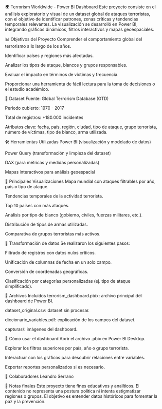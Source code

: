 🌍 Terrorism Worldwide - Power BI Dashboard
Este proyecto consiste en el análisis exploratorio y visual de un dataset global de ataques terroristas, con el objetivo de identificar patrones, zonas críticas y tendencias temporales relevantes. La visualización se desarrolló en Power BI, integrando gráficos dinámicos, filtros interactivos y mapas geoespaciales.

📊 Objetivos del Proyecto
Comprender el comportamiento global del terrorismo a lo largo de los años.

Identificar países y regiones más afectadas.

Analizar los tipos de ataque, blancos y grupos responsables.

Evaluar el impacto en términos de víctimas y frecuencia.

Proporcionar una herramienta de fácil lectura para la toma de decisiones o el estudio académico.

🧩 Dataset
Fuente: Global Terrorism Database (GTD)

Período cubierto: 1970 - 2017

Total de registros: +180.000 incidentes

Atributos clave: fecha, país, región, ciudad, tipo de ataque, grupo terrorista, número de víctimas, tipo de blanco, arma utilizada.

🛠️ Herramientas Utilizadas
Power BI (visualización y modelado de datos)

Power Query (transformación y limpieza del dataset)

DAX (para métricas y medidas personalizadas)

Mapas interactivos para análisis geoespacial

📌 Principales Visualizaciones
Mapa mundial con ataques filtrables por año, país o tipo de ataque.

Tendencias temporales de la actividad terrorista.

Top 10 países con más ataques.

Análisis por tipo de blanco (gobierno, civiles, fuerzas militares, etc.).

Distribución de tipos de armas utilizadas.

Comparativa de grupos terroristas más activos.

🧼 Transformación de datos
Se realizaron los siguientes pasos:

Filtrado de registros con datos nulos críticos.

Unificación de columnas de fecha en un solo campo.

Conversión de coordenadas geográficas.

Clasificación por categorías personalizadas (ej. tipo de ataque simplificado).

📁 Archivos Incluidos
terrorism_dashboard.pbix: archivo principal del dashboard de Power BI.

dataset_original.csv: dataset sin procesar.

diccionario_variables.pdf: explicación de los campos del dataset.

capturas/: imágenes del dashboard.

🚀 Cómo usar el dashboard
Abrir el archivo .pbix en Power BI Desktop.

Explorar los filtros superiores por país, año o grupo terrorista.

Interactuar con los gráficos para descubrir relaciones entre variables.

Exportar reportes personalizados si es necesario.

🤝 Colaboradores
Leandro Serrano


📌 Notas finales
Este proyecto tiene fines educativos y analíticos. El contenido no representa una postura política ni intenta estigmatizar regiones o grupos. El objetivo es entender datos históricos para fomentar la paz y la prevención.

